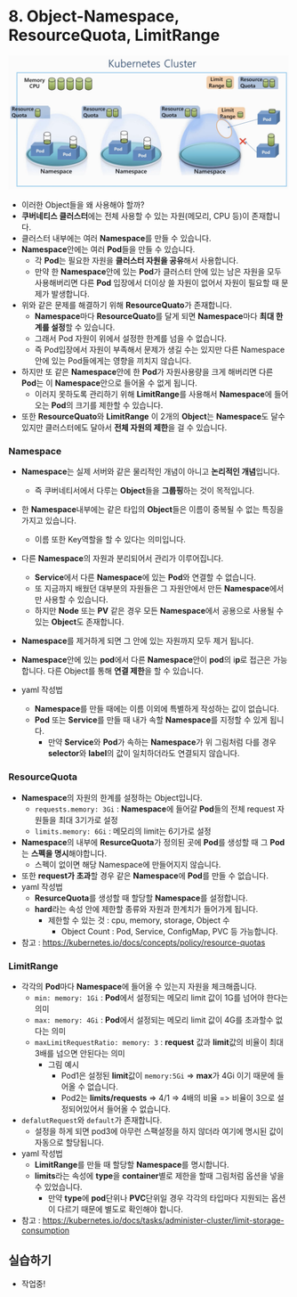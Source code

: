 # 8. Object-Namespace, ResourceQuota, LimitRange

![](../img/11.png)

- 이러한 Object들을 왜 사용해야 할까?
- **쿠버네티스 클러스터**에는 전체 사용할 수 있는 자원(메모리, CPU 등)이 존재합니다.
- 클러스터 내부에는 여러 **Namespace**를 만들 수 있습니다.
- **Namespace**안에는 여러 **Pod**들을 만들 수 있습니다.
  - 각 **Pod**는 필요한 자원을 **클러스터 자원을 공유**해서 사용합니다.
  - 만약 한 **Namespace**안에 있는 **Pod**가 클러스터 안에 있는 남은 자원을 모두 사용해버리면 다른 **Pod** 입장에서 더이상 쓸 자원이 없어서 자원이 필요할 때 문제가 발생합니다.
- 위와 같은 문제를 해결하기 위해 **ResourceQuato**가 존재합니다.
  - **Namespace**마다 **ResourceQuato**를 달게 되면 **Namespace**마다 **최대 한계를 설정**할 수 있습니다.
  - 그래서 Pod 자원이 위에서 설정한 한계를 넘을 수 없습니다.
  - 즉 Pod입장에서 자원이 부족해서 문제가 생길 수는 있지만 다른 Namespace안에 있는 Pod들에게는 영향을 끼치지 않습니다.
- 하지만 또 같은 **Namespace**안에 한 **Pod**가 자원사용량을 크게 해버리면 다른 **Pod**는 이 **Namespace**안으로 들어올 수 없게 됩니다.
  - 이러지 못하도록 관리하기 위해 **LimitRange**를 사용해서 **Namespace**에 들어오는 **Pod**의 크기를 제한할 수 있습니다.
- 또한 **ResourceQuato**와 **LimitRange** 이 2개의 **Object**는 **Namespace**도 달수 있지만 클러스터에도 달아서 **전체 자원의 제한**을 걸 수 있습니다.



### Namespace

- **Namespace**는 실제 서버와 같은 물리적인 개념이 아니고 **논리적인 개념**입니다.
  - 즉 쿠버네티서에서 다루는 **Object**들을 **그룹핑**하는 것이 목적입니다.

- 한 **Namespace**내부에는 같은 타입의 **Object**들은 이름이 중복될 수 없는 특징을 가지고 있습니다.
  - 이름 또한 Key역할을 할 수 있다는 의미입니다.
- 다른 **Namespace**의 자원과 분리되어서 관리가 이루어집니다.
  - **Service**에서 다른 **Namespace**에 있는 **Pod**와 연결할 수 없습니다.
  - 또 지금까지 배웠던 대부분의 자원들은 그 자원안에서 만든 **Namespace**에서만 사용할 수 있습니다.
  - 하지만 **Node** 또는 **PV** 같은 경우 모든 **Namespace**에서 공용으로 사용될 수 있는 **Object**도 존재합니다.
- **Namespace**를 제거하게 되면 그 안에 있는 자원까지 모두 제거 됩니다.
- **Namespace**안에 있는 **pod**에서 다른 **Namespace**안이 **pod**의 i**p**로 접근은 가능합니다. 다른 Object를 통해 **연결 제한**을 할 수 있습니다.
- yaml 작성법
  - **Namespace**를 만들 때에는 이름 이외에 특별하게 작성하는 값이 없습니다.
  - **Pod** 또는 **Service**를 만들 때 내가 속할 **Namespace**를 지정할 수 있게 됩니다.
    - 만약 **Service**와 **Pod**가 속하는 **Namespace**가 위 그림처럼 다를 경우 **selector**와 **label**의 값이 일치하더라도 연결되지 않습니다.



### ResourceQuota

- **Namespace**의 자원의 한계를 설정하는 Object입니다.
  - `requests.memory: 3Gi` : **Namespace**에 들어갈 **Pod**들의 전체 request 자원들을 최대 3기가로 설정
  - `limits.memory: 6Gi` : 메모리의 limit는 6기가로 설정
- **Namespace**의 내부에 **ResurceQuota**가 정의된 곳에 **Pod**를 생성할 때 그 **Pod**는 **스펙을 명시**해야합니다.
  - 스펙이 없이면 해당 Namespace에 만들어지지 않습니다.
- 또한 **request가 초과**할 경우 같은 **Namespace**에 **Pod**를 만들 수 없습니다.
- yaml 작성법
  - **ResurceQuota**를 생성할 때 할당할 **Namespace**를 설정합니다.
  - **hard**라는 속성 안에 제한할 종류와 자원과 한계치가 들어가게 됩니다.
    - 제한할 수 있는 것 : cpu, memory, storage, Object 수
      - Object Count : Pod, Service, ConfigMap, PVC  등 가능합니다.
- 참고 : https://kubernetes.io/docs/concepts/policy/resource-quotas



### LimitRange

- 각각의 **Pod**마다 **Namespace**에 들어올 수 있는지 자원을 체크해줍니다.
  - `min: memory: 1Gi` : **Pod**에서 설정되는 메모리 limit 값이 1G를 넘어야 한다는 의미
  - `max: memory: 4Gi` : **Pod**에서 설정되는 메모리 limit 값이 4G를 초과할수 없다는 의미
  - `maxLimitRequestRatio: memory: 3` : **request** 값과 **limit**값의 비율이 최대 3배를 넘으면 안된다는 의미
    - 그림 예시
      - Pod1은 설정된 **limit**값이 `memory:5Gi` => **max**가 4Gi 이기 때문에 들어올 수 없습니다.
      - Pod2는 **limits/requests** => 4/1 => 4배의 비율 => 비율이 3으로 설정되어있어서 들어올 수 없습니다.
- `defalutRequest`와 `default`가 존재합니다.
  - 설정을 하게 되면 pod3에 아무런 스팩설정을 하지 않더라 여기에 명시된 값이 자동으로 할당됩니다.
- yaml 작성법
  - **LimitRange**를 만들 때 할당할 **Namespace**를 명시합니다.
  - **limits**라는 속성에 **type**을 **container**별로 제한을 할때 그림처럼 옵션을 넣을 수 있었습니다.
    - 만약 **type**에 **pod**단위나 **PVC**단위일 경우 각각의 타입마다 지원되는 옵션이 다르기 때문에 별도로 확인해야 합니다.
- 참고 : https://kubernetes.io/docs/tasks/administer-cluster/limit-storage-consumption





## 실습하기

- 작업중!